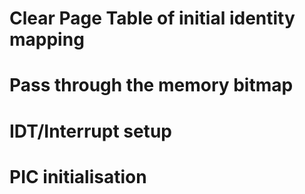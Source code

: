 # Clear Page Table of initial identity mapping

# Pass through the memory bitmap

# IDT/Interrupt setup

# PIC initialisation